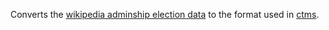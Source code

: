 Converts the [wikipedia adminship election data](http://snap.stanford.edu/data/wiki-Elec.html) to the format used in [ctms](https://github.com/abtkod/snap/edit/master/contrib/iasbs_sharif-ctms/convert_wikipedia).



